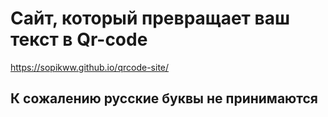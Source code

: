 <h1>Сайт, который превращает ваш текст в Qr-code</h1>

https://sopikww.github.io/qrcode-site/

<h2>К сожалению русские буквы не принимаются</h2>
